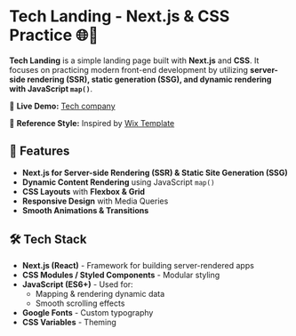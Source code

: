 # Tech Landing - Next.js & CSS Practice 🌐🎨  

**Tech Landing** is a simple landing page built with **Next.js** and **CSS**. It focuses on practicing modern front-end development by utilizing **server-side rendering (SSR), static generation (SSG), and dynamic rendering with JavaScript `map()`**.



🚀 **Live Demo:** [Tech company](https://tech-company-landing-page-brown.vercel.app/#about)  

🎨 **Reference Style:** Inspired by [Wix Template](https://www.wix.com/website-template/view/html/3028?originUrl=https%3A%2F%2Fwww.wix.com%2Fwebsite%2Ftemplates%2Fhtml%2Fall%2F2&tpClick=view_button&esi=f70d9760-16ca-4407-89b3-cb8d15d73deb)

## 🎯 Features
- **Next.js for Server-side Rendering (SSR) & Static Site Generation (SSG)**
- **Dynamic Content Rendering** using JavaScript `map()`
- **CSS Layouts** with **Flexbox & Grid**
- **Responsive Design** with Media Queries
- **Smooth Animations & Transitions**

## 🛠 Tech Stack
- **Next.js (React)** - Framework for building server-rendered apps
- **CSS Modules / Styled Components** - Modular styling
- **JavaScript (ES6+)** - Used for:
  - Mapping & rendering dynamic data
  - Smooth scrolling effects
- **Google Fonts** - Custom typography
- **CSS Variables** - Theming

